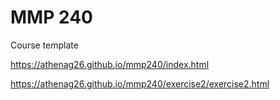 # MMP 240
Course template

https://athenag26.github.io/mmp240/index.html

https://athenag26.github.io/mmp240/exercise2/exercise2.html